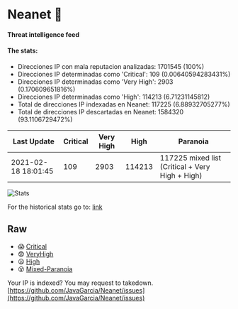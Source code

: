 # Neanet :hocho:
#### Threat intelligence feed
#### The stats:

- Direcciones IP con mala reputacion analizadas: 1701545 (100%)
- Direcciones IP determinadas como 'Critical':  109 (0.00640594283431%)
- Direcciones IP determinadas como 'Very High':  2903 (0.170609651816%)
- Direcciones IP determinadas como 'High':  114213 (6.71231145812)
- Total de direcciones IP indexadas en Neanet:  117225 (6.88932705277%)
- Total de direcciones IP descartadas en Neanet:  1584320 (93.1106729472%)

| Last Update | Critical | Very High | High | Paranoia |
| --- | --- | --- | --- | --- |
| 2021-02-18 18:01:45 | 109 | 2903 | 114213 | 117225 mixed list (Critical + Very High + High)|

![Stats](https://docs.google.com/spreadsheets/d/e/2PACX-1vSnaNMIXVabIpDJjufMlzH7poXnshF3mgd8Is1g9ytUEzVsP5my4Trn8f-xkoLLQ38xpL3HtmUexLo6/pubchart?oid=501124687&format=image)

For the historical stats go to: [link](/stats.csv)
## Raw
- :scream: [Critical](https://raw.githubusercontent.com/JavaGarcia/Neanet/master/blacklists/neanet_critical.txt)
- :fearful: [VeryHigh](https://raw.githubusercontent.com/JavaGarcia/Neanet/master/blacklists/neanet_veryHigh.txtt)
- :frowning: [High](https://raw.githubusercontent.com/JavaGarcia/Neanet/master/blacklists/neanet_high.txt)
- :dizzy_face: [Mixed-Paranoia](https://raw.githubusercontent.com/JavaGarcia/Neanet/master/blacklists/neanet_all.txt)


Your IP is indexed? You may request to takedown. [https://github.com/JavaGarcia/Neanet/issues](https://github.com/JavaGarcia/Neanet/issues)


































































































































































































































































































































































































































































































































































































































































































































































































































































































































































































































































































































































































































































































































































































































































































































































































































































































































































































































































































































































































































































































































































































































































































































































































































































































































































































































































































































































































































































































































































































































































































































































































































































































































































































































































































































































































































































































































































































































































































































































































































































































































































































































































































































































































































































